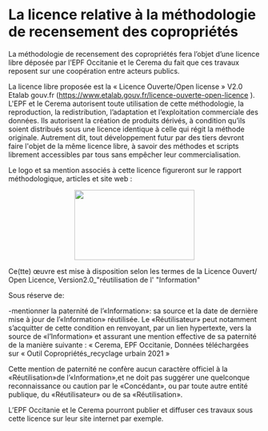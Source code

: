 # La licence relative à la méthodologie de recensement des copropriétés

La méthodologie de recensement des copropriétés fera l’objet d’une licence libre déposée par l’EPF Occitanie et le Cerema du fait que ces travaux reposent sur une coopération entre acteurs publics.

La licence libre proposée est la « Licence Ouverte/Open license » V2.0 Etalab gouv.fr (https://www.etalab.gouv.fr/licence-ouverte-open-licence ).
L'EPF et le Cerema autorisent toute utilisation de cette méthodologie, la reproduction, la redistribution, l’adaptation et l’exploitation commerciale des données. Ils autorisent la création de produits dérivés, à condition qu’ils soient distribués sous une licence identique à celle qui régit la méthode originale. Autrement dit, tout développement futur par des tiers devront faire l'objet de la même licence libre, à savoir des méthodes et scripts librement accessibles par tous sans empêcher leur commercialisation.

Le logo et sa mention associés à cette licence figureront sur le rapport méthodologique, articles et  site web :
<p align="center">
<img width=240 height=140 src="https://www.etalab.gouv.fr/wp-content/uploads/2011/10/licence-ouverte-open-licence.gif">
</p>

Ce(tte) œuvre est mise à disposition selon les termes de la
Licence Ouvert/ Open Licence, Version2.0_"réutilisation de l' "Information"

Sous réserve de:

-mentionner la paternité de l’«Information»: sa source et la date de dernière mise à jour de l’«Information» réutilisée.
Le «Réutilisateur» peut notamment s’acquitter de cette condition en renvoyant, par un lien hypertexte, vers la source de «l’Information» et assurant une mention effective de sa paternité de la manière suivante :
« Cerema, EPF Occitanie, Données téléchargées sur « Outil Copropriétés_recyclage urbain 2021 »

Cette mention de paternité ne confère aucun caractère officiel à la «Réutilisation»de l’«Information»,et ne doit pas suggérer une quelconque reconnaissance ou caution par le «Concédant», ou par toute autre entité publique, du «Réutilisateur» ou de sa «Réutilisation».

L’EPF Occitanie et le Cerema pourront publier et diffuser ces travaux sous cette licence sur leur site internet par exemple.
